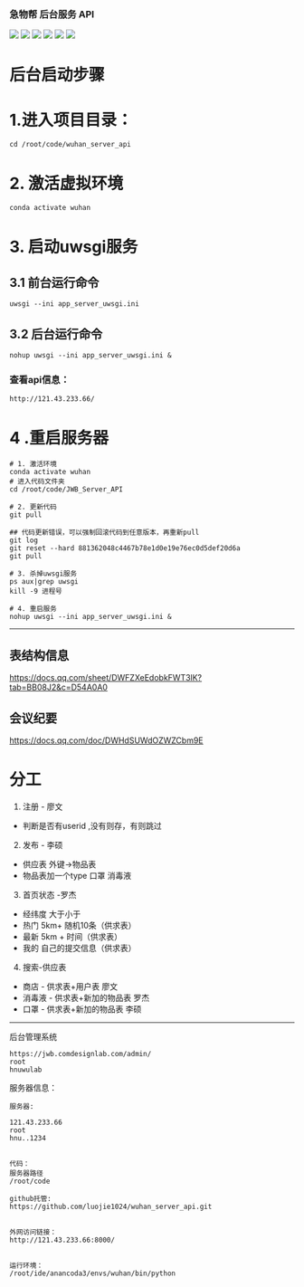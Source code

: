 ### 急物帮 后台服务 API
![](https://img.shields.io/badge/platform-CentOS7-green.svg)  ![](https://img.shields.io/badge/language-python3.6-green.svg)  ![](https://img.shields.io/badge/framework-Django-green.svg) ![](https://img.shields.io/badge/framework-uWSGI-green.svg) ![](https://img.shields.io/badge/framework-Nginx-green.svg) ![](https://img.shields.io/badge/version-v1.0-green.svg) 


# 后台启动步骤

# 1.进入项目目录：
```
cd /root/code/wuhan_server_api
```
# 2. 激活虚拟环境
```
conda activate wuhan
```

# 3. 启动uwsgi服务




## 3.1 前台运行命令
```
uwsgi --ini app_server_uwsgi.ini 
```
## 3.2 后台运行命令
```
nohup uwsgi --ini app_server_uwsgi.ini &
```

### 查看api信息：
```
http://121.43.233.66/
```

# 4 .重启服务器

```
# 1. 激活环境
conda activate wuhan
# 进入代码文件夹
cd /root/code/JWB_Server_API

# 2. 更新代码
git pull

## 代码更新错误，可以强制回滚代码到任意版本，再重新pull
git log
git reset --hard 881362048c4467b78e1d0e19e76ec0d5def20d6a
git pull

# 3. 杀掉uwsgi服务
ps aux|grep uwsgi
kill -9 进程号

# 4. 重启服务
nohup uwsgi --ini app_server_uwsgi.ini &
```

----


## 表结构信息
https://docs.qq.com/sheet/DWFZXeEdobkFWT3lK?tab=BB08J2&c=D54A0A0

## 会议纪要
https://docs.qq.com/doc/DWHdSUWdOZWZCbm9E

# 分工
1. 注册 - 廖文
+ 判断是否有userid ,没有则存，有则跳过

2. 发布 - 李硕 
+ 供应表 外键->物品表
+ 物品表加一个type 口罩 消毒液


3. 首页状态 -罗杰
+ 经纬度 大于小于
+ 热门  5km+ 随机10条（供求表）
+ 最新  5km + 时间（供求表）
+ 我的  自己的提交信息（供求表）

4. 搜索-供应表
+ 商店  -  供求表+用户表 廖文
+ 消毒液 - 供求表+新加的物品表  罗杰
+ 口罩  - 供求表+新加的物品表  李硕


----

后台管理系统
```
https://jwb.comdesignlab.com/admin/
root 
hnuwulab 
```

服务器信息：
```
服务器:

121.43.233.66
root
hnu..1234


代码：
服务器路径
/root/code

github托管:
https://github.com/luojie1024/wuhan_server_api.git


外网访问链接：
http://121.43.233.66:8000/


运行环境：
/root/ide/anancoda3/envs/wuhan/bin/python
```
